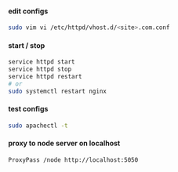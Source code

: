 #### edit configs
```bash
sudo vim vi /etc/httpd/vhost.d/<site>.com.conf
```

#### start / stop
```bash
service httpd start
service httpd stop
service httpd restart
# or
sudo systemctl restart nginx
```

#### test configs
```bash
sudo apachectl -t
```


#### proxy to node server on localhost 
```bash
ProxyPass /node http://localhost:5050
```